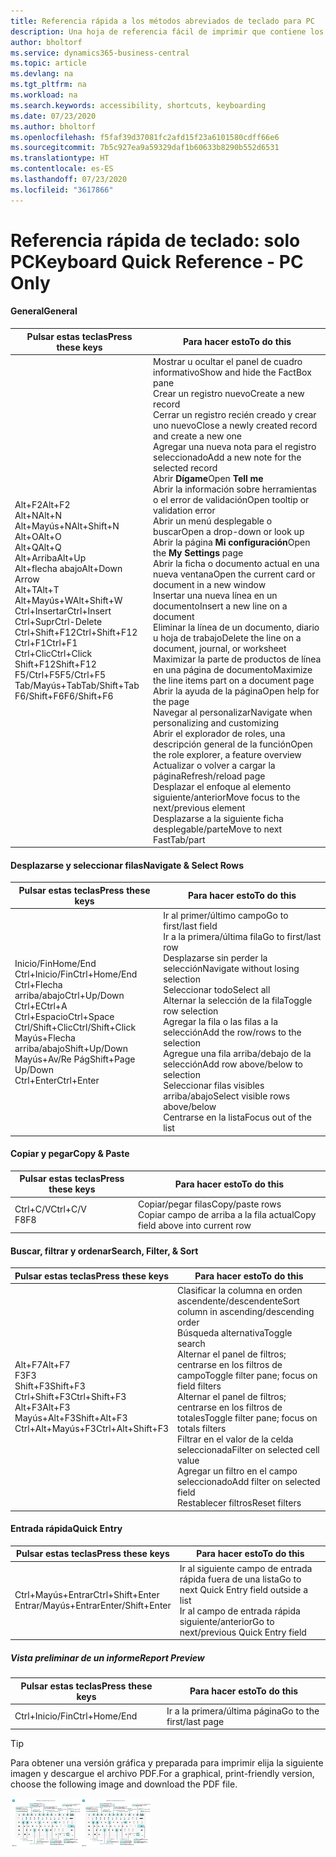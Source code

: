 ```yaml
---
title: Referencia rápida a los métodos abreviados de teclado para PC
description: Una hoja de referencia fácil de imprimir que contiene los métodos abreviados de teclado más populares para usuarios de PC.
author: bholtorf
ms.service: dynamics365-business-central
ms.topic: article
ms.devlang: na
ms.tgt_pltfrm: na
ms.workload: na
ms.search.keywords: accessibility, shortcuts, keyboarding
ms.date: 07/23/2020
ms.author: bholtorf
ms.openlocfilehash: f5faf39d37081fc2afd15f23a6101580cdff66e6
ms.sourcegitcommit: 7b5c927ea9a59329daf1b60633b8290b552d6531
ms.translationtype: HT
ms.contentlocale: es-ES
ms.lasthandoff: 07/23/2020
ms.locfileid: "3617866"
---
```

# <a name="keyboard-quick-reference---pc-only"></a><span data-ttu-id="d8e5e-103">Referencia rápida de teclado: solo PC</span><span class="sxs-lookup"><span data-stu-id="d8e5e-103">Keyboard Quick Reference - PC Only</span></span>

#### <a name="general"></a><span data-ttu-id="d8e5e-104">General</span><span class="sxs-lookup"><span data-stu-id="d8e5e-104">General</span></span>

|<span data-ttu-id="d8e5e-105">Pulsar estas teclas</span><span class="sxs-lookup"><span data-stu-id="d8e5e-105">Press these keys</span></span>|<span data-ttu-id="d8e5e-106">Para hacer esto</span><span class="sxs-lookup"><span data-stu-id="d8e5e-106">To do this</span></span>|  
|-|-|
|<span data-ttu-id="d8e5e-107">Alt+F2</span><span class="sxs-lookup"><span data-stu-id="d8e5e-107">Alt+F2</span></span><br /><span data-ttu-id="d8e5e-108">Alt+N</span><span class="sxs-lookup"><span data-stu-id="d8e5e-108">Alt+N</span></span><br /><span data-ttu-id="d8e5e-109">Alt+Mayús+N</span><span class="sxs-lookup"><span data-stu-id="d8e5e-109">Alt+Shift+N</span></span><br /><span data-ttu-id="d8e5e-110">Alt+O</span><span class="sxs-lookup"><span data-stu-id="d8e5e-110">Alt+O</span></span><br /><span data-ttu-id="d8e5e-111">Alt+Q</span><span class="sxs-lookup"><span data-stu-id="d8e5e-111">Alt+Q</span></span><br /><span data-ttu-id="d8e5e-112">Alt+Arriba</span><span class="sxs-lookup"><span data-stu-id="d8e5e-112">Alt+Up</span></span><br /><span data-ttu-id="d8e5e-113">Alt+flecha abajo</span><span class="sxs-lookup"><span data-stu-id="d8e5e-113">Alt+Down Arrow</span></span><br /><span data-ttu-id="d8e5e-114">Alt+T</span><span class="sxs-lookup"><span data-stu-id="d8e5e-114">Alt+T</span></span><br /><span data-ttu-id="d8e5e-115">Alt+Mayús+W</span><span class="sxs-lookup"><span data-stu-id="d8e5e-115">Alt+Shift+W</span></span><br /><span data-ttu-id="d8e5e-116">Ctrl+Insertar</span><span class="sxs-lookup"><span data-stu-id="d8e5e-116">Ctrl+Insert</span></span><br /><span data-ttu-id="d8e5e-117">Ctrl+Supr</span><span class="sxs-lookup"><span data-stu-id="d8e5e-117">Ctrl-Delete</span></span><br /><span data-ttu-id="d8e5e-118">Ctrl+Shift+F12</span><span class="sxs-lookup"><span data-stu-id="d8e5e-118">Ctrl+Shift+F12</span></span><br /><span data-ttu-id="d8e5e-119">Ctrl+F1</span><span class="sxs-lookup"><span data-stu-id="d8e5e-119">Ctrl+F1</span></span><br /><span data-ttu-id="d8e5e-120">Ctrl+Clic</span><span class="sxs-lookup"><span data-stu-id="d8e5e-120">Ctrl+Click</span></span><br /><span data-ttu-id="d8e5e-121">Shift+F12</span><span class="sxs-lookup"><span data-stu-id="d8e5e-121">Shift+F12</span></span><br /><span data-ttu-id="d8e5e-122">F5/Ctrl+F5</span><span class="sxs-lookup"><span data-stu-id="d8e5e-122">F5/Ctrl+F5</span></span><br /><span data-ttu-id="d8e5e-123">Tab/Mayús+Tab</span><span class="sxs-lookup"><span data-stu-id="d8e5e-123">Tab/Shift+Tab</span></span><br /><span data-ttu-id="d8e5e-124">F6/Shift+F6</span><span class="sxs-lookup"><span data-stu-id="d8e5e-124">F6/Shift+F6</span></span><br />|<span data-ttu-id="d8e5e-125">Mostrar u ocultar el panel de cuadro informativo</span><span class="sxs-lookup"><span data-stu-id="d8e5e-125">Show and hide the FactBox pane</span></span><br /><span data-ttu-id="d8e5e-126">Crear un registro nuevo</span><span class="sxs-lookup"><span data-stu-id="d8e5e-126">Create a new record</span></span><br /><span data-ttu-id="d8e5e-127">Cerrar un registro recién creado y crear uno nuevo</span><span class="sxs-lookup"><span data-stu-id="d8e5e-127">Close a newly created record and create a new one</span></span><br /><span data-ttu-id="d8e5e-128">Agregar una nueva nota para el registro seleccionado</span><span class="sxs-lookup"><span data-stu-id="d8e5e-128">Add a new note for the selected record</span></span><br /><span data-ttu-id="d8e5e-129">Abrir **Dígame**</span><span class="sxs-lookup"><span data-stu-id="d8e5e-129">Open **Tell me**</span></span><br /><span data-ttu-id="d8e5e-130">Abrir la información sobre herramientas o el error de validación</span><span class="sxs-lookup"><span data-stu-id="d8e5e-130">Open tooltip or validation error</span></span><br /><span data-ttu-id="d8e5e-131">Abrir un menú desplegable o buscar</span><span class="sxs-lookup"><span data-stu-id="d8e5e-131">Open a drop-down or look up</span></span><br /><span data-ttu-id="d8e5e-132">Abrir la página **Mi configuración**</span><span class="sxs-lookup"><span data-stu-id="d8e5e-132">Open the **My Settings** page</span></span><br /><span data-ttu-id="d8e5e-133">Abrir la ficha o documento actual en una nueva ventana</span><span class="sxs-lookup"><span data-stu-id="d8e5e-133">Open the current card or document in a new window</span></span><br /><span data-ttu-id="d8e5e-134">Insertar una nueva línea en un documento</span><span class="sxs-lookup"><span data-stu-id="d8e5e-134">Insert a new line on a document</span></span><br /><span data-ttu-id="d8e5e-135">Eliminar la línea de un documento, diario u hoja de trabajo</span><span class="sxs-lookup"><span data-stu-id="d8e5e-135">Delete the line on a document, journal, or worksheet</span></span><br /><span data-ttu-id="d8e5e-136">Maximizar la parte de productos de línea en una página de documento</span><span class="sxs-lookup"><span data-stu-id="d8e5e-136">Maximize the line items part on a document page</span></span><br /><span data-ttu-id="d8e5e-137">Abrir la ayuda de la página</span><span class="sxs-lookup"><span data-stu-id="d8e5e-137">Open help for the page</span></span><br /><span data-ttu-id="d8e5e-138">Navegar al personalizar</span><span class="sxs-lookup"><span data-stu-id="d8e5e-138">Navigate when personalizing and customizing</span></span><br /><span data-ttu-id="d8e5e-139">Abrir el explorador de roles, una descripción general de la función</span><span class="sxs-lookup"><span data-stu-id="d8e5e-139">Open the role explorer, a feature overview</span></span><br /><span data-ttu-id="d8e5e-140">Actualizar o volver a cargar la página</span><span class="sxs-lookup"><span data-stu-id="d8e5e-140">Refresh/reload page</span></span><br /><span data-ttu-id="d8e5e-141">Desplazar el enfoque al elemento siguiente/anterior</span><span class="sxs-lookup"><span data-stu-id="d8e5e-141">Move focus to the next/previous element</span></span><br /><span data-ttu-id="d8e5e-142">Desplazarse a la siguiente ficha desplegable/parte</span><span class="sxs-lookup"><span data-stu-id="d8e5e-142">Move to next FastTab/part</span></span>|

#### <a name="navigate--select-rows"></a><span data-ttu-id="d8e5e-143">Desplazarse y seleccionar filas</span><span class="sxs-lookup"><span data-stu-id="d8e5e-143">Navigate & Select Rows</span></span>

|<span data-ttu-id="d8e5e-144">Pulsar estas teclas</span><span class="sxs-lookup"><span data-stu-id="d8e5e-144">Press these keys</span></span>|<span data-ttu-id="d8e5e-145">Para hacer esto</span><span class="sxs-lookup"><span data-stu-id="d8e5e-145">To do this</span></span>|
|-|-|
|<span data-ttu-id="d8e5e-146">Inicio/Fin</span><span class="sxs-lookup"><span data-stu-id="d8e5e-146">Home/End</span></span><br /><span data-ttu-id="d8e5e-147">Ctrl+Inicio/Fin</span><span class="sxs-lookup"><span data-stu-id="d8e5e-147">Ctrl+Home/End</span></span> <br /><span data-ttu-id="d8e5e-148">Ctrl+Flecha arriba/abajo</span><span class="sxs-lookup"><span data-stu-id="d8e5e-148">Ctrl+Up/Down</span></span><br /><span data-ttu-id="d8e5e-149">Ctrl+E</span><span class="sxs-lookup"><span data-stu-id="d8e5e-149">Ctrl+A</span></span> <br /><span data-ttu-id="d8e5e-150">Ctrl+Espacio</span><span class="sxs-lookup"><span data-stu-id="d8e5e-150">Ctrl+Space</span></span><br /><span data-ttu-id="d8e5e-151">Ctrl/Shift+Clic</span><span class="sxs-lookup"><span data-stu-id="d8e5e-151">Ctrl/Shift+Click</span></span><br /><span data-ttu-id="d8e5e-152">Mayús+Flecha arriba/abajo</span><span class="sxs-lookup"><span data-stu-id="d8e5e-152">Shift+Up/Down</span></span><br /><span data-ttu-id="d8e5e-153">Mayús+Av/Re Pág</span><span class="sxs-lookup"><span data-stu-id="d8e5e-153">Shift+Page Up/Down</span></span><br /><span data-ttu-id="d8e5e-154">Ctrl+Enter</span><span class="sxs-lookup"><span data-stu-id="d8e5e-154">Ctrl+Enter</span></span>|<span data-ttu-id="d8e5e-155">Ir al primer/último campo</span><span class="sxs-lookup"><span data-stu-id="d8e5e-155">Go to first/last field</span></span><br /><span data-ttu-id="d8e5e-156">Ir a la primera/última fila</span><span class="sxs-lookup"><span data-stu-id="d8e5e-156">Go to first/last row</span></span><br /><span data-ttu-id="d8e5e-157">Desplazarse sin perder la selección</span><span class="sxs-lookup"><span data-stu-id="d8e5e-157">Navigate without losing selection</span></span><br /><span data-ttu-id="d8e5e-158">Seleccionar todo</span><span class="sxs-lookup"><span data-stu-id="d8e5e-158">Select all</span></span><br /><span data-ttu-id="d8e5e-159">Alternar la selección de la fila</span><span class="sxs-lookup"><span data-stu-id="d8e5e-159">Toggle row selection</span></span><br /> <span data-ttu-id="d8e5e-160">Agregar la fila o las filas a la selección</span><span class="sxs-lookup"><span data-stu-id="d8e5e-160">Add the row/rows to the selection</span></span><br /><span data-ttu-id="d8e5e-161">Agregue una fila arriba/debajo de la selección</span><span class="sxs-lookup"><span data-stu-id="d8e5e-161">Add row above/below to selection</span></span><br /><span data-ttu-id="d8e5e-162">Seleccionar filas visibles arriba/abajo</span><span class="sxs-lookup"><span data-stu-id="d8e5e-162">Select visible rows above/below</span></span> <br /><span data-ttu-id="d8e5e-163">Centrarse en la lista</span><span class="sxs-lookup"><span data-stu-id="d8e5e-163">Focus out of the list</span></span>|

#### <a name="copy--paste"></a><span data-ttu-id="d8e5e-164">Copiar y pegar</span><span class="sxs-lookup"><span data-stu-id="d8e5e-164">Copy & Paste</span></span>

|<span data-ttu-id="d8e5e-165">Pulsar estas teclas</span><span class="sxs-lookup"><span data-stu-id="d8e5e-165">Press these keys</span></span>|<span data-ttu-id="d8e5e-166">Para hacer esto</span><span class="sxs-lookup"><span data-stu-id="d8e5e-166">To do this</span></span>|
|-|-|
|<span data-ttu-id="d8e5e-167">Ctrl+C/V</span><span class="sxs-lookup"><span data-stu-id="d8e5e-167">Ctrl+C/V</span></span><br /><span data-ttu-id="d8e5e-168">F8</span><span class="sxs-lookup"><span data-stu-id="d8e5e-168">F8</span></span>|<span data-ttu-id="d8e5e-169">Copiar/pegar filas</span><span class="sxs-lookup"><span data-stu-id="d8e5e-169">Copy/paste rows</span></span><br /><span data-ttu-id="d8e5e-170">Copiar campo de arriba a la fila actual</span><span class="sxs-lookup"><span data-stu-id="d8e5e-170">Copy field above into current row</span></span>|

#### <a name="search-filter--sort"></a><span data-ttu-id="d8e5e-171">Buscar, filtrar y ordenar</span><span class="sxs-lookup"><span data-stu-id="d8e5e-171">Search, Filter, & Sort</span></span>

|<span data-ttu-id="d8e5e-172">Pulsar estas teclas</span><span class="sxs-lookup"><span data-stu-id="d8e5e-172">Press these keys</span></span>|<span data-ttu-id="d8e5e-173">Para hacer esto</span><span class="sxs-lookup"><span data-stu-id="d8e5e-173">To do this</span></span>|
|-|-|
|<span data-ttu-id="d8e5e-174">Alt+F7</span><span class="sxs-lookup"><span data-stu-id="d8e5e-174">Alt+F7</span></span><br /><span data-ttu-id="d8e5e-175">F3</span><span class="sxs-lookup"><span data-stu-id="d8e5e-175">F3</span></span><br /><span data-ttu-id="d8e5e-176">Shift+F3</span><span class="sxs-lookup"><span data-stu-id="d8e5e-176">Shift+F3</span></span><br /><span data-ttu-id="d8e5e-177">Ctrl+Shift+F3</span><span class="sxs-lookup"><span data-stu-id="d8e5e-177">Ctrl+Shift+F3</span></span><br /><span data-ttu-id="d8e5e-178">Alt+F3</span><span class="sxs-lookup"><span data-stu-id="d8e5e-178">Alt+F3</span></span><br /><span data-ttu-id="d8e5e-179">Mayús+Alt+F3</span><span class="sxs-lookup"><span data-stu-id="d8e5e-179">Shift+Alt+F3</span></span><br /><span data-ttu-id="d8e5e-180">Ctrl+Alt+Mayús+F3</span><span class="sxs-lookup"><span data-stu-id="d8e5e-180">Ctrl+Alt+Shift+F3</span></span>|<span data-ttu-id="d8e5e-181">Clasificar la columna en orden ascendente/descendente</span><span class="sxs-lookup"><span data-stu-id="d8e5e-181">Sort column in ascending/descending order</span></span><br /><span data-ttu-id="d8e5e-182">Búsqueda alternativa</span><span class="sxs-lookup"><span data-stu-id="d8e5e-182">Toggle search</span></span><br /><span data-ttu-id="d8e5e-183">Alternar el panel de filtros; centrarse en los filtros de campo</span><span class="sxs-lookup"><span data-stu-id="d8e5e-183">Toggle filter pane; focus on field filters</span></span><br /><span data-ttu-id="d8e5e-184">Alternar el panel de filtros; centrarse en los filtros de totales</span><span class="sxs-lookup"><span data-stu-id="d8e5e-184">Toggle filter pane; focus on totals filters</span></span><br /><span data-ttu-id="d8e5e-185">Filtrar en el valor de la celda seleccionada</span><span class="sxs-lookup"><span data-stu-id="d8e5e-185">Filter on selected cell value</span></span><br /><span data-ttu-id="d8e5e-186">Agregar un filtro en el campo seleccionado</span><span class="sxs-lookup"><span data-stu-id="d8e5e-186">Add filter on selected field</span></span><br /><span data-ttu-id="d8e5e-187">Restablecer filtros</span><span class="sxs-lookup"><span data-stu-id="d8e5e-187">Reset filters</span></span>|

#### <a name="quick-entry"></a><span data-ttu-id="d8e5e-188">Entrada rápida</span><span class="sxs-lookup"><span data-stu-id="d8e5e-188">Quick Entry</span></span>

|<span data-ttu-id="d8e5e-189">Pulsar estas teclas</span><span class="sxs-lookup"><span data-stu-id="d8e5e-189">Press these keys</span></span>|<span data-ttu-id="d8e5e-190">Para hacer esto</span><span class="sxs-lookup"><span data-stu-id="d8e5e-190">To do this</span></span>|
|-|-|
|<span data-ttu-id="d8e5e-191">Ctrl+Mayús+Entrar</span><span class="sxs-lookup"><span data-stu-id="d8e5e-191">Ctrl+Shift+Enter</span></span><br /><span data-ttu-id="d8e5e-192">Entrar/Mayús+Entrar</span><span class="sxs-lookup"><span data-stu-id="d8e5e-192">Enter/Shift+Enter</span></span>|<span data-ttu-id="d8e5e-193">Ir al siguiente campo de entrada rápida fuera de una lista</span><span class="sxs-lookup"><span data-stu-id="d8e5e-193">Go to next Quick Entry field outside a list</span></span><br /><span data-ttu-id="d8e5e-194">Ir al campo de entrada rápida siguiente/anterior</span><span class="sxs-lookup"><span data-stu-id="d8e5e-194">Go to next/previous Quick Entry field</span></span>|

##### <a name="report-preview"></a><span data-ttu-id="d8e5e-195">Vista preliminar de un informe</span><span class="sxs-lookup"><span data-stu-id="d8e5e-195">Report Preview</span></span>

|<span data-ttu-id="d8e5e-196">Pulsar estas teclas</span><span class="sxs-lookup"><span data-stu-id="d8e5e-196">Press these keys</span></span>|<span data-ttu-id="d8e5e-197">Para hacer esto</span><span class="sxs-lookup"><span data-stu-id="d8e5e-197">To do this</span></span>|
|-|-|
|<span data-ttu-id="d8e5e-198">Ctrl+Inicio/Fin</span><span class="sxs-lookup"><span data-stu-id="d8e5e-198">Ctrl+Home/End</span></span>|<span data-ttu-id="d8e5e-199">Ir a la primera/última página</span><span class="sxs-lookup"><span data-stu-id="d8e5e-199">Go to the first/last page</span></span>|

> [!TIP]
> <span data-ttu-id="d8e5e-200">Para obtener una versión gráfica y preparada para imprimir elija la siguiente imagen y descargue el archivo PDF.</span><span class="sxs-lookup"><span data-stu-id="d8e5e-200">For a graphical, print-friendly version, choose the following image and download the PDF file.</span></span>
>
> <span data-ttu-id="d8e5e-201">[![Icono que abre un PDF](media/keyboard_shortcut_inline.png)](media/keyboard_shortcuts.pdf)</span><span class="sxs-lookup"><span data-stu-id="d8e5e-201">[![Icon that opens a PDF](media/keyboard_shortcut_inline.png)](media/keyboard_shortcuts.pdf)</span></span>
